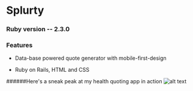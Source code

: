 # Splurty

### Ruby version -- 2.3.0

### Features
* Data-base powered quote generator with mobile-first-design

* Ruby on Rails, HTML and CSS

######Here's a sneak peak at my health quoting app in action
![alt text](https://github.com/PamBWillenz/Splurty/master/app/assets/images/splurty_screenshot.png)

